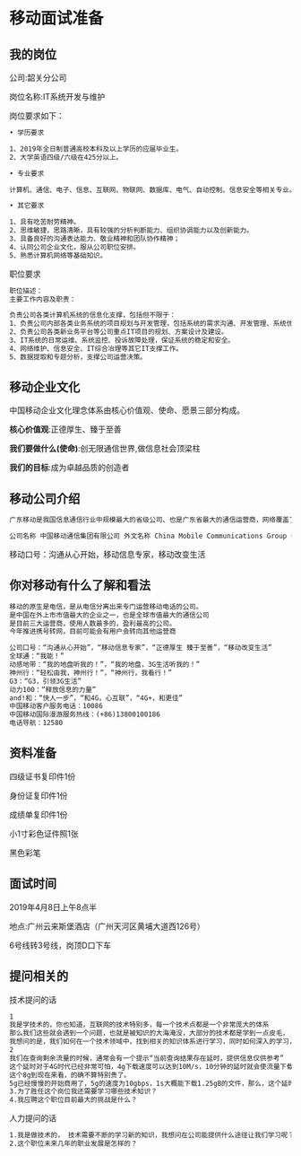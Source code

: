 # 移动面试准备

## 我的岗位

公司:韶关分公司

岗位名称:IT系统开发与维护

岗位要求如下：

```tex
• 学历要求

1、2019年全日制普通高校本科及以上学历的应届毕业生。 
2、大学英语四级/六级在425分以上。

• 专业要求

计算机、通信、电子、信息、互联网、物联网、数据库、电气、自动控制、信息安全等相关专业。

• 其它要求

1、具有吃苦耐劳精神。 
2、思维敏捷，思路清晰，具有较强的分析判断能力、组织协调能力以及创新能力。 
3、具备良好的沟通表达能力、敬业精神和团队协作精神； 
4、认同公司企业文化，服从公司职位安排。 
5、熟悉计算机网络等基础知识。
```

职位要求

```tex
职位描述：
主要工作内容及职责：

负责公司各类计算机系统的信息化支撑，包括但不限于： 
1、负责公司内部各类业务系统的项目规划与开发管理，包括系统的需求沟通、开发管理、系统优化等。 
2、负责公司各类新业务平台等公司重点IT项目的规划、方案设计及建设。 
3、IT系统的日常运维、系统监控、投诉故障处理，保证系统的稳定和安全。 
4、网络维护、信息安全、IT综合冶理等其它IT支撑工作。 
5、数据提取和专题分析，支撑公司运营决策。
```

## 移动企业文化

中国移动企业文化理念体系由核心价值观、使命、愿景三部分构成。

**核心价值观**:正德厚生、臻于至善

**我们要做什么(使命)**:创无限通信世界,做信息社会顶梁柱

**我们的目标**:成为卓越品质的创造者

## 移动公司介绍

```tex
广东移动是我国信息通信行业中规模最大的省级公司、也是广东省最大的通信运营商，网络覆盖了广东所有的行政区，网络人口覆盖率99.24%，城区达到99.71%，国道覆盖率99.80%，城区主要道路覆盖率99.71%，高速公路实现100%无缝覆盖，全省三星级以上酒店实现100%覆盖，在全国率先进行电梯和地下车库覆盖，重要场所实现100%覆盖。截至2004年底，广东移动拥有移动电话用户总数达4,080.05万户。
```

```tex
公司名称 中国移动通信集团有限公司 外文名称 China Mobile Communications Group Co.,Ltd 总部地点北京 成立时间 2000年4月20日 经营范围 全通信行业 公司类型 大型上市央企 公司口号 沟通从心开始，移动信息专家，移动改变生活 年营业额 107647.3百万美元（2014年） 上市市场港交所；纽约证交所 注册资本 3000亿元人民币 世界500强 第53位（2018） [5]  核心价值观 正德厚生 臻于至善 知名品牌全球通、动感地带、神州行等 董事长杨杰 [7]  总    裁李跃 服务电话 10086 官    网 http://www.chinamobileltd.com/
```

移动口号：沟通从心开始，移动信息专家，移动改变生活



## 你对移动有什么了解和看法

```tex
移动的原生是电信，是从电信分离出来专门运营移动电话的公司。
是中国在外上市市值最大的企业之一，也是全球市值最大的通信公司
是目前三大运营商，使用人数最多的，盈利最高的公司。
今年推进携号转网，目前可能会有用户会转向其他运营商

```

```tex
公司口号：“沟通从心开始”，“移动信息专家”，“正德厚生 臻于至善”，“移动改变生活”
全球通：“我能！”
动感地带：“我的地盘听我的！”，“我的地盘，3G生活听我的！”
神州行：“轻松由我，神州行！”，“神州行，我看行！”
G3：“G3，引领3G生活”
动力100：“释放信息的力量”
and!和：“快人一步”，“和4G，心互联”，“4G+，和更佳”
中国移动客户服务电话：10086
中国移动国际漫游服务热线：(+86)13800100186
电话导航：12580
```

## 资料准备

四级证书复印件1份

身份证复印件1份

成绩单复印件1份

小1寸彩色证件照1张

黑色彩笔

## 面试时间

2019年4月8日上午8点半

地点:广州云来斯堡酒店（广州天河区黄埔大道西126号）

6号线转3号线，岗顶D口下车

## 提问相关的

技术提问的话

```tex
1
我是学技术的，你也知道，互联网的技术特别多，每一个技术点都是一个非常庞大的体系
那么我们这些就会遇到一个问题，也就是被知识的大海淹没，大部分的技术都是学到一点皮毛，
我想问的是，我们如何在一个技术领域中，找到相关的知识体系进行学习，同时如何深入的学习，而不是学到一点皮毛。
2
我们在查询剩余流量的时候，通常会有一个提示“当前查询结果存在延时，提供信息仅供参考”
这个延时对于4G时代已经非常可怕，4g下载速度可以达到10M/s，10分钟的延时就会使流量下载大概8g左右。
这个8g到现在来看，的确不算特别贵了。
5g已经慢慢的开始商用了，5g的速度为10gbps，1s大概能下载1.25gB的文件，那么，这个延时随着5g的到来，10分钟消耗的流量越来越大，产生的费用也越来越高，我想问的是5g到来的时候，这个延时能不能降低，从技术上来说，需要做哪些突破。
3.为了胜任这个岗位我还需要学习哪些技术知识？
4.我应聘这个职位目前最大的挑战是什么？
```

人力提问的话

```tex
1.我是做技术的， 技术需要不断的学习新的知识，我想问在公司能提供什么途径让我们学习呢？
2.这个职位未来几年的职业发展是怎样的？
```

